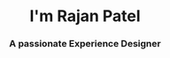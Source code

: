<h1 align="center" color:"black"> I'm Rajan Patel</h1>
<h3 align="center">A passionate Experience Designer</h3>
